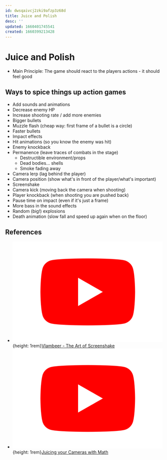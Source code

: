 ```yaml
---
id: dwsqaivcj2zki9afzp3z68d
title: Juice and Polish
desc: ''
updated: 1660401745541
created: 1660399213428
---
```

# Juice and Polish
- Main Principle: The game should react to the players actions - it should feel good

## Ways to spice things up action games
- Add sounds and animations
- Decrease enemy HP
- Increase shooting rate / add more enemies
- Bigger bullets
- Muzzle flash (cheap way: first frame of a bullet is a circle)
- Faster bullets
- Impact effects
- Hit animations (so you know the enemy was hit)
- Enemy knockback
- Permanence (leave traces of combats in the stage)
  - Destructible environment/props
  - Dead bodies... shells
  - Smoke fading away
- Camera lerp (lag behind the player)
- Camera position (show what's in front of the player/what's important)
- Screenshake
- Camera kick (moving back the camera when shooting)
- Player knockback (when shooting you are pushed back)
- Pause time on impact (even if it's just a frame)
- More bass in the sound effects
- Random (big!) explosions
- Death animation (slow fall and speed up again when on the floor)


## References
- ![Youtube Icon](assets/youtube-icon.svg){height: 1rem}[Vlambeer - The Art of Screenshake](https://www.youtube.com/watch?v=AJdEqssNZ-U)
- ![Youtube Icon](assets/youtube-icon.svg){height: 1rem}[Juicing your Cameras with Math](https://www.youtube.com/watch?v=tu-Qe66AvtY)

